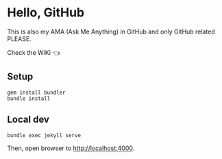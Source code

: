 # Hello, GitHub

This is also my AMA (Ask Me Anything) in GitHub and only GitHub related PLEASE.

Check the WiKi 👈 

## Setup

```
gem install bundler
bundle install
```

## Local dev

```
bundle exec jekyll serve
```

Then, open browser to <http://localhost:4000>.
